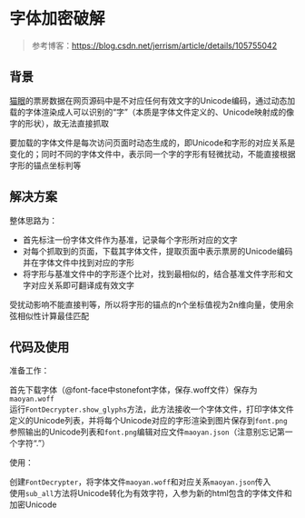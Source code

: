 # 字体加密破解

> 参考博客：https://blog.csdn.net/jerrism/article/details/105755042

## 背景

[猫眼](https://www.maoyan.com/films/1413641)的票房数据在网页源码中是不对应任何有效文字的Unicode编码，通过动态加载的字体渲染成人可以识别的“字”（本质是字体文件定义的、Unicode映射成的像字的形状），故无法直接抓取

要加载的字体文件是每次访问页面时动态生成的，即Unicode和字形的对应关系是变化的；同时不同的字体文件中，表示同一个字的字形有轻微扰动，不能直接根据字形的锚点坐标判等

## 解决方案

整体思路为：

- 首先标注一份字体文件作为基准，记录每个字形所对应的文字  
- 对每个抓取到的页面，下载其字体文件，提取页面中表示票房的Unicode编码并在字体文件中找到对应的字形  
- 将字形与基准文件中的字形逐个比对，找到最相似的，结合基准文件字形和文字对应关系即可翻译成有效文字

受扰动影响不能直接判等，所以将字形的锚点的n个坐标值视为2n维向量，使用余弦相似性计算最佳匹配

## 代码及使用

准备工作：

首先下载字体（@font-face中stonefont字体，保存.woff文件）保存为`maoyan.woff`  
运行`FontDecrypter.show_glyphs`方法，此方法接收一个字体文件，打印字体文件定义的Unicode列表，并将每个Unicode对应的字形渲染到图片保存到`font.png`  
参照输出的Unicode列表和`font.png`编辑对应文件`maoyan.json`（注意别忘记第一个字符“.”）  

使用：

创建`FontDecrypter`，将字体文件`maoyan.woff`和对应关系`maoyan.json`传入  
使用`sub_all`方法将Unicode转化为有效字符，入参为新的html包含的字体文件和加密Unicode
